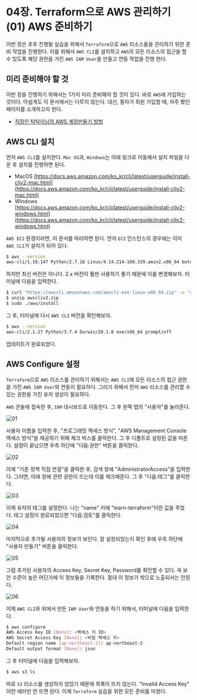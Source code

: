 # 04장. Terraform으로 AWS 관리하기 (01) AWS 준비하기

이번 장은 추후 진행될 실습을 위해서 `Terraform`으로 `AWS` 리소스들을 관리하기 위한 준비 작업을 진행한다. 이를 위해서 `AWS CLI`를 설치하고 `AWS`의 모든 리소스의 접근을 할 수 있도록 해당 권한을 가진 `AWS IAM User`을 만들고 연동 작업을 진행 한다. 

## 미리 준비해야 할 것

이번 장을 진행하기 위해서는 1가지 미리 준비해야 할 것이 있다. 바로 `AWS`에 가입하는 것이다. 아쉽게도 이 문서에서는 다루지 않는다. 대신, 필자가 회원 가입할 때, 자주 봤던 페이지를 소개하고자 한다.

* [직장인 탁탁이님의 AWS 계정만들기 방법](https://taktak2.tistory.com/entry/AWS-%EA%B3%84%EC%A0%95%EB%A7%8C%EB%93%A4%EA%B8%B0)

## AWS CLI 설치

먼저 `AWS CLI`를 설치한다. `Mac OS`과, `Windows`는 아래 링크로 이동해서 설치 파일을 다운 후 설치를 진행하면 된다.

* MacOS [https://docs.aws.amazon.com/ko_kr/cli/latest/userguide/install-cliv2-mac.html](https://docs.aws.amazon.com/ko_kr/cli/latest/userguide/install-cliv2-mac.html)
* Windows [https://docs.aws.amazon.com/ko_kr/cli/latest/userguide/install-cliv2-windows.html](https://docs.aws.amazon.com/ko_kr/cli/latest/userguide/install-cliv2-windows.html)

`AWS EC2` 환경이라면, 이 문서를 따라하면 된다. 먼저 `EC2` 인스턴스의 경우에는 이미 `AWS CLI`가 설치가 되어 있다. 

```bash
$ aws --version
aws-cli/1.18.147 Python/2.7.18 Linux/4.14.214-160.339.amzn2.x86_64 botocore/1.18.6
```

하지만 최신 버전은 아니다. 2.x 버전이 훨씬 사용하기 좋기 때문에 이를 변경해보자. 터미널에 다음을 입력한다.

```bash
$ curl "https://awscli.amazonaws.com/awscli-exe-linux-x86_64.zip" -o "awscliv2.zip"
$ unzip awscliv2.zip
$ sudo ./aws/install
```

그 후, 터미널에 다시 `AWS CLI` 버전을 확인해보자.

```bash
$ aws --version
aws-cli/2.1.27 Python/3.7.4 Darwin/20.1.0 exe/x86_64 prompt/off
```

업데이트가 완료되었다. 

## AWS Configure 설정

`Terraform`으로 `AWS` 리소스를 관리하기 위해서는 `AWS CLI`에 모든 리소스의 접근 권한을 가진 `AWS IAM User`와 연동이 필요하다. 그러기 위해서 먼저 `AWS` 리소스를 관리할 수 있는 권한을 가진 유저 생성이 필요하다. 

`AWS` 콘솔에 접속한 후, `IAM` 대시보드로 이동한다. 그 후 왼쪽 탭의 "사용자"를 눌러준다.

![01](./01.png)

사용자 이름을 입력한 후, "프로그래밍 액세스 방식", "AWS Management Console 액세스 방식"을 제공하기 위해 체크 박스를 클릭한다. 그 후 디폴트로 설정된 값을 따른다. 설정이 끝났으면 우측 하단에 "다음:권한" 버튼을 클릭한다.

![02](./02.png)

이제 "기존 정책 직접 연결"을 클릭한 후, 검색 창에 "AdministratorAccess"을 입력한다. 그러면, 아래 창에 관련 권한이 뜨는데 이를 체크해준다. 그 후 "다음:태그"를 클릭한다.

![03](./03.png)

이제 유저의 태그를 설정한다. 나는 "name" 키에 "learn-terraform"이란 값을 주었다. 태그 설정이 완료되었으면 "다음:검토"를 클릭한다.

![04](./04.png)

마지막으로 추가될 사용자의 정보가 보인다. 잘 설정되었는지 확인 후에 우측 하단에 "사용자 만들기" 버튼을 클릭한다.

![05](./05.png)

그럼 추가된 사용자의 Access Key, Secret Key, Password를 확인할 수 있다. 꼭 보안 수준이 높은 어딘가에 이 정보들을 기록한다. 절대 이 정보가 밖으로 노출되서는 안된다.

![06](./06.png)

이제 `AWS CLI`와 위에서 만든 `IAM User`와 연동을 하기 위해서, 터미널에 다음을 입력한다.

```bash
$ aws configure
AWS Access Key ID [None]: <액세스 키 ID>
AWS Secret Access Key [None]: <비밀 액세스 키>
Default region name [ap-northeast-2]: ap-northeast-2
Default output format [None]: json
```

그 후 터미널에 다음을 입력해보자.

```bash
$ aws s3 ls
```

따로 `S3` 리소스를 생성하지 않았기 때문에 목록이 뜨지 않는다. "Invalid Access Key" 이런 에러만 안 뜨면 된다. 이제 `Terraform` 실습을 위한 모든 준비를 마쳤다.